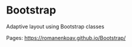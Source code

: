 # Bootstrap
Adaptive layout using Bootstrap classes

Pages: https://romanenkoav.github.io/Bootstrap/
